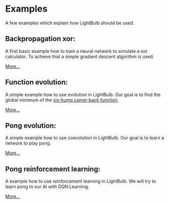 # Examples

A few examples which explain how LightBulb should be used.

## Backpropagation xor:

A first basic example how to train a neural network to simulate a xor calculator. To achieve that a simple gradient descent algorithm is used.

[More...](examples/backpropagation_xor.md)


## Function evolution:

A simple example how to use evolution in LightBulb. Our goal is to find the global minimum of the [six-hump camel-back function](https://www.sfu.ca/~ssurjano/camel6.html).

[More...](examples/function_evolution.md)

## Pong evolution:

A simple example how to use coevolution in LightBulb. Our goal is to learn a network to play pong.

[More...](examples/pong_evolution.md)

## Pong reinforcement learning:

A example how to use reinforcement learning in LightBulb. We will try to learn pong to our AI with DQN Learning. 

[More...](examples/pong_reinforcement.md)